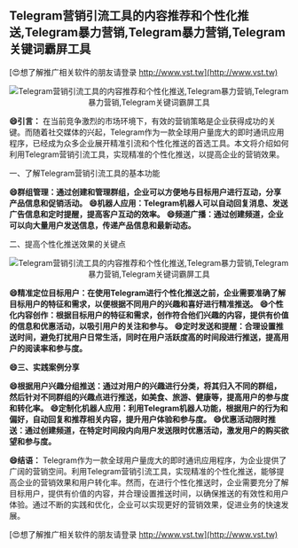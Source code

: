 ## **Telegram营销引流工具的内容推荐和个性化推送,Telegram暴力营销,Telegram暴力营销,Telegram关键词霸屏工具**

[😍想了解推广相关软件的朋友请登录 http://www.vst.tw](http://www.vst.tw)

 <center><img src="https://vst.tw/MP4/tuiguang/png/2.png" alt="Telegram营销引流工具的内容推荐和个性化推送,Telegram暴力营销,Telegram暴力营销,Telegram关键词霸屏工具"></center>

**😄引言：**
在当前竞争激烈的市场环境下，有效的营销策略是企业获得成功的关键。而随着社交媒体的兴起，Telegram作为一款全球用户量庞大的即时通讯应用程序，已经成为众多企业展开精准引流和个性化推送的首选工具。本文将介绍如何利用Telegram营销引流工具，实现精准的个性化推送，以提高企业的营销效果。

一、了解Telegram营销引流工具的基本功能

**😄群组管理：通过创建和管理群组，企业可以方便地与目标用户进行互动，分享产品信息和促销活动。**
**😄机器人应用：Telegram机器人可以自动回复消息、发送广告信息和定时提醒，提高客户互动的效率。**
**😄频道广播：通过创建频道，企业可以向大量用户发送信息，传递产品信息和最新动态。**

二、提高个性化推送效果的关键点

 <center><img src="https://vst.tw/MP4/tuiguang/png/1.png" alt="Telegram营销引流工具的内容推荐和个性化推送,Telegram暴力营销,Telegram暴力营销,Telegram关键词霸屏工具"></center>

**😄精准定位目标用户：在使用Telegram进行个性化推送之前，企业需要准确了解目标用户的特征和需求，以便根据不同用户的兴趣和喜好进行精准推送。**
**😄个性化内容创作：根据目标用户的特征和需求，创作符合他们兴趣的内容，提供有价值的信息和优惠活动，以吸引用户的关注和参与。**
**😄定时发送和提醒：合理设置推送时间，避免打扰用户日常生活，同时在用户活跃度高的时间段进行推送，提高用户的阅读率和参与度。**

**😄三、实践案例分享**

**😄根据用户兴趣分组推送：通过对用户的兴趣进行分类，将其归入不同的群组，然后针对不同群组的兴趣点进行推送，如美食、旅游、健康等，提高用户的参与度和转化率。**
**😄定制化机器人应用：利用Telegram机器人功能，根据用户的行为和偏好，自动回复和推荐相关内容，提升用户体验和参与度。**
**😄优惠活动限时推送：通过创建频道，在特定时间段内向用户发送限时优惠活动，激发用户的购买欲望和参与度。**

**😄结语：**
Telegram作为一款全球用户量庞大的即时通讯应用程序，为企业提供了广阔的营销空间。利用Telegram营销引流工具，实现精准的个性化推送，能够提高企业的营销效果和用户转化率。然而，在进行个性化推送时，企业需要充分了解目标用户，提供有价值的内容，并合理设置推送时间，以确保推送的有效性和用户体验。通过不断的实践和优化，企业可以实现更好的营销效果，促进业务的快速发展。

[😍想了解推广相关软件的朋友请登录 http://www.vst.tw](http://www.vst.tw)




